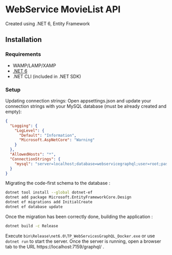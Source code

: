 
# WebService MovieList API
Created using .NET 6, Entity Framework

## Installation
### Requirements
- WAMP/LAMP/XAMP
- [.NET 6](https://dotnet.microsoft.com/en-us/download/dotnet/6.0)
- .NET CLI (included in .NET SDK)
### Setup
Updating connection strings:
Open appsettings.json and update your connection strings with your MySQL database (must be already created and empty):
```json
{
  "Logging": {
    "LogLevel": {
      "Default": "Information",
      "Microsoft.AspNetCore": "Warning"
    }
  },
  "AllowedHosts": "*",
  "ConnectionStrings": {
    "mysql": "server=localhost;database=webservicegraphql;user=root;password=" <--- change
  }
}
```
Migrating the code-first schema to the database :
```bash
dotnet tool install --global dotnet-ef
dotnet add package Microsoft.EntityFrameworkCore.Design
dotnet ef migrations add InitialCreate
dotnet ef database update
```
Once the migration has been correctly done, building the application : 
```bash
dotnet build -c Release
```
Execute `bin\Release\net6.0\TP_WebServicesGraphQL_Docker.exe` or use `dotnet run` to start the server.
Once the server is running, open a browser tab to the URL https://localhost:7159/graphql/ .
